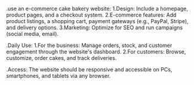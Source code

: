 .use an e-commerce cake bakery website:
1.Design: Include a homepage, product pages, and a checkout system.
2.E-commerce features: Add product listings, a shopping cart, payment gateways (e.g., PayPal, Stripe), and delivery options.
3.Marketing: Optimize for SEO and run campaigns (social media, email).

.Daily Use:
1.For the business: Manage orders, stock, and customer engagement through the website's dashboard.
2.For customers: Browse, customize, order cakes, and track deliveries.

.Access:
The website should be responsive and accessible on PCs, smartphones, and tablets via any browser.
